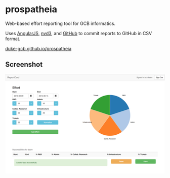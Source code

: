 # prospatheia

Web-based effort reporting tool for GCB informatics.

Uses [AngularJS](https://angularjs.org), [nvd3](http://nvd3.org), and [GitHub](https://developer.github.com/v3/) to commit reports to GitHub in CSV format.

[duke-gcb.github.io/prospatheia](https://duke-gcb.github.io/prospatheia)

## Screenshot

![prospatheia screenshot](/prospatheia-screenshot-1x.png "Prospatheia screenshot")

